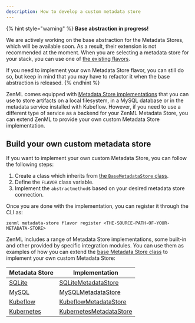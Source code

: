 ```yaml
---
description: How to develop a custom metadata store
---
```


{% hint style="warning" %}
**Base abstraction in progress!**

We are actively working on the base abstraction for the Metadata Stores, which 
will be available soon. As a result, their extension is not recommended at the 
moment. When you are selecting a metadata store for your stack, you can use 
one of [the existing flavors](./metadata-stores.md#metadata-store-flavors).

If you need to implement your own Metadata Store flavor, you can still do so,
but keep in mind that you may have to refactor it when the base abstraction
is released. 
{% endhint %}

ZenML comes equipped with [Metadata Store implementations](./metadata-stores.md#metadata-store-flavors)
that you can use to store artifacts on a local filesystem, in a MySQL database
or in the metadata service installed with Kubeflow. However, if you need to use
a different type of service as a backend for your ZenML Metadata Store, you can
extend ZenML to provide your own custom Metadata Store implementation.

## Build your own custom metadata store

If you want to implement your own custom Metadata Store, you can follow the
following steps:

1. Create a class which inherits from [the `BaseMetadataStore` class](https://apidocs.zenml.io/latest/api_docs/metadata_stores/#zenml.metadata_stores.base_metadata_store.BaseMetadataStore).
2. Define the `FLAVOR` class variable.
3. Implement the `abstractmethod`s based on your desired metadata store
connection.

Once you are done with the implementation, you can register it through the CLI 
as:

```shell
zenml metadata-store flavor register <THE-SOURCE-PATH-OF-YOUR-METADATA-STORE>
```

ZenML includes a range of Metadata Store implementations, some built-in and
other provided by specific integration modules. You can use them as examples
of how you can extend the [base Metadata Store class](https://apidocs.zenml.io/latest/api_docs/metadata_stores/#zenml.metadata_stores.base_metadata_store.BaseMetadataStore)
to implement your own custom Metadata Store:

|  Metadata Store  | Implementation  |
|------------------|-----------------|
| [SQLite](./sqlite.md) | [SQLiteMetadataStore](https://github.com/zenml-io/zenml/blob/main/src/zenml/metadata_stores/sqlite_metadata_store.py) |
| [MySQL](./mysql.md) | [MySQLMetadataStore](https://github.com/zenml-io/zenml/blob/main/src/zenml/metadata_stores/mysql_metadata_store.py) |
| [Kubeflow](./kubeflow.md) | [KubeflowMetadataStore](https://github.com/zenml-io/zenml/blob/main/src/zenml/integrations/kubeflow/metadata_stores/kubeflow_metadata_store.py) |
| [Kubernetes](./kubernetes.md) | [KubernetesMetadataStore](https://github.com/zenml-io/zenml/blob/main/src/zenml/integrations/kubernetes/metadata_stores/kubernetes_metadata_store.py) |
